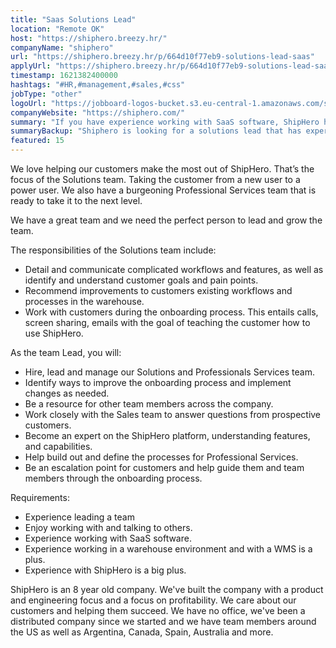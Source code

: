 ```yaml
---
title: "Saas Solutions Lead"
location: "Remote OK"
host: "https://shiphero.breezy.hr/"
companyName: "shiphero"
url: "https://shiphero.breezy.hr/p/664d10f77eb9-solutions-lead-saas"
applyUrl: "https://shiphero.breezy.hr/p/664d10f77eb9-solutions-lead-saas/apply"
timestamp: 1621382400000
hashtags: "#HR,#management,#sales,#css"
jobType: "other"
logoUrl: "https://jobboard-logos-bucket.s3.eu-central-1.amazonaws.com/shiphero"
companyWebsite: "https://shiphero.com/"
summary: "If you have experience working with SaaS software, ShipHero has a job opening for a SaaS Solutions Lead"
summaryBackup: "Shiphero is looking for a solutions lead that has experience in: #css, #management, #sales."
featured: 15
---
```


We love helping our customers make the most out of ShipHero. That’s the focus of the Solutions team. Taking the customer from a new user to a power user. We also have a burgeoning Professional Services team that is ready to take it to the next level.

We have a great team and we need the perfect person to lead and grow the team.

The responsibilities of the Solutions team include:

*   Detail and communicate complicated workflows and features, as well as identify and understand customer goals and pain points.
*   Recommend improvements to customers existing workflows and processes in the warehouse.
*   Work with customers during the onboarding process. This entails calls, screen sharing, emails with the goal of teaching the customer how to use ShipHero.

As the team Lead, you will:

*   Hire, lead and manage our Solutions and Professionals Services team.
*   Identify ways to improve the onboarding process and implement changes as needed.
*   Be a resource for other team members across the company.
*   Work closely with the Sales team to answer questions from prospective customers.
*   Become an expert on the ShipHero platform, understanding features, and capabilities.
*   Help build out and define the processes for Professional Services.
*   Be an escalation point for customers and help guide them and team members through the onboarding process.

Requirements:

*   Experience leading a team
*   Enjoy working with and talking to others.
*   Experience working with SaaS software.
*   Experience working in a warehouse environment and with a WMS is a plus.
*   Experience with ShipHero is a big plus.

ShipHero is an 8 year old company. We've built the company with a product and engineering focus and a focus on profitability. We care about our customers and helping them succeed. We have no office, we've been a distributed company since we started and we have team members around the US as well as Argentina, Canada, Spain, Australia and more.
